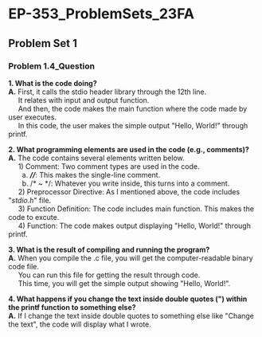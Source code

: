 # EP-353_ProblemSets_23FA

## Problem Set 1

### Problem 1.4_Question

**1. What is the code doing?** <br />
**A.**  First, it calls the stdio header library through the 12th line. <br />
&nbsp;&nbsp;&nbsp;&nbsp; It relates with input and output function. <br />
&nbsp;&nbsp;&nbsp;&nbsp; And then, the code makes the main function where the code made by user executes. <br />
&nbsp;&nbsp;&nbsp;&nbsp; In this code, the user makes the simple output "Hello, World!" through printf. <br />

**2. What programming elements are used in the code (e.g., comments)?** <br />
**A.**  The code contains several elements written below. <br />
&nbsp;&nbsp;&nbsp;&nbsp; 1) Comment: Two comment types are used in the code. <br />
      &nbsp;&nbsp;&nbsp;&nbsp;&nbsp;&nbsp; a. ***//***: This makes the single-line comment. <br />
      &nbsp;&nbsp;&nbsp;&nbsp;&nbsp;&nbsp; b. /* ~ */: Whatever you write inside, this turns into a comment.  <br />
&nbsp;&nbsp;&nbsp;&nbsp; 2) Preprocessor Directive: As I mentioned above, the code includes "_stdio.h_" file. <br />
&nbsp;&nbsp;&nbsp;&nbsp; 3) Function Definition: The code includes main function. This makes the code to excute. <br />
&nbsp;&nbsp;&nbsp;&nbsp; 4) Function: The code makes output displaying "Hello, World!" through printf.

**3. What is the result of compiling and running the program?** <br />
**A.**  When you compile the .c file, you will get the computer-readable binary code file. <br />
&nbsp;&nbsp;&nbsp;&nbsp; You can run this file for getting the result through code. <br />
&nbsp;&nbsp;&nbsp;&nbsp; This time, you will get the simple output showing "Hello, World!".

**4. What happens if you change the text inside double quotes (") within the printf function to something else?** <br />
**A.**  If I change the text inside double quotes to something else like "Change the text", the code will display what I wrote.
